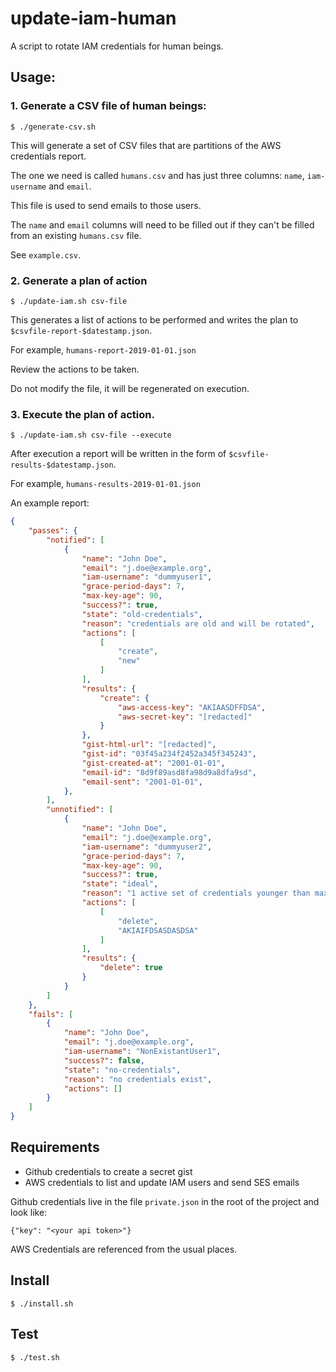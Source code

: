 # update-iam-human

A script to rotate IAM credentials for human beings.

## Usage:

### 1. Generate a CSV file of human beings:

    $ ./generate-csv.sh

This will generate a set of CSV files that are partitions of the AWS credentials report.

The one we need is called `humans.csv` and has just three columns: `name`, `iam-username` and `email`. 

This file is used to send emails to those users. 

The `name` and `email` columns will need to be filled out if they can't be filled from an existing `humans.csv` file.

See `example.csv`.

### 2. Generate a plan of action

    $ ./update-iam.sh csv-file

This generates a list of actions to be performed and writes the plan to `$csvfile-report-$datestamp.json`.

For example, `humans-report-2019-01-01.json`

Review the actions to be taken.

Do not modify the file, it will be regenerated on execution.

### 3. Execute the plan of action.

    $ ./update-iam.sh csv-file --execute

After execution a report will be written in the form of `$csvfile-results-$datestamp.json`.

For example, `humans-results-2019-01-01.json`

An example report:

```json
{
    "passes": {
        "notified": [
            {
                "name": "John Doe",
                "email": "j.doe@example.org",
                "iam-username": "dummyuser1",
                "grace-period-days": 7,
                "max-key-age": 90,
                "success?": true,
                "state": "old-credentials",
                "reason": "credentials are old and will be rotated",
                "actions": [
                    [
                        "create",
                        "new"
                    ]
                ],
                "results": {
                    "create": {
                        "aws-access-key": "AKIAASDFFDSA",
                        "aws-secret-key": "[redacted]"
                    }
                },
                "gist-html-url": "[redacted]",
                "gist-id": "03f45a234f2452a345f345243",
                "gist-created-at": "2001-01-01",
                "email-id": "8d9f89asd8fa98d9a8dfa9sd",
                "email-sent": "2001-01-01",
            },
        ],
        "unnotified": [
            {
                "name": "John Doe",
                "email": "j.doe@example.org",
                "iam-username": "dummyuser2",
                "grace-period-days": 7,
                "max-key-age": 90,
                "success?": true,
                "state": "ideal",
                "reason": "1 active set of credentials younger than max age of credentials",
                "actions": [
                    [
                        "delete",
                        "AKIAIFDSASDASDSA"
                    ]
                ],
                "results": {
                    "delete": true
                }
            }
        ]
    },
    "fails": [
        {
            "name": "John Doe",
            "email": "j.doe@example.org",
            "iam-username": "NonExistantUser1",
            "success?": false,
            "state": "no-credentials",
            "reason": "no credentials exist",
            "actions": []
        }
    ]
}
```

## Requirements

* Github credentials to create a secret gist
* AWS credentials to list and update IAM users and send SES emails

Github credentials live in the file `private.json` in the root of the project and look like:

    {"key": "<your api token>"}

AWS Credentials are referenced from the usual places.

## Install

    $ ./install.sh
    
## Test

    $ ./test.sh
